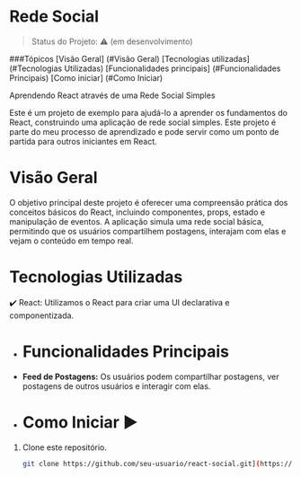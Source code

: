 <h1>Rede Social</h1> 



> Status do Projeto:  :warning: (em desenvolvimento)


###Tópicos
[Visão Geral] (#Visão Geral)
[Tecnologias utilizadas] (#Tecnologias Utilizadas)
[Funcionalidades principais] (#Funcionalidades Principais)
[Como iniciar] (#Como Iniciar)

Aprendendo React através de uma Rede Social Simples

Este é um projeto de exemplo para ajudá-lo a aprender os fundamentos do React, construindo uma aplicação de rede social simples. Este projeto é parte do meu processo de aprendizado e pode servir como um ponto de partida para outros iniciantes em React.

# Visão Geral

O objetivo principal deste projeto é oferecer uma compreensão prática dos conceitos básicos do React, incluindo componentes, props, estado e manipulação de eventos. A aplicação simula uma rede social básica, permitindo que os usuários compartilhem postagens, interajam com elas e vejam o conteúdo em tempo real.

# Tecnologias Utilizadas

:heavy_check_mark: React: Utilizamos o React para criar uma UI declarativa e componentizada.

- # Funcionalidades Principais
- **Feed de Postagens:** Os usuários podem compartilhar postagens, ver postagens de outros usuários e interagir com elas.

- # Como Iniciar :arrow_forward:

1. Clone este repositório.
   ```bash
   git clone https://github.com/seu-usuario/react-social.git](https://github.com/DanielFossali/redeSocial)https://github.com/DanielFossali/redeSocial
